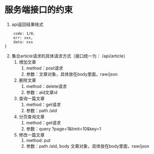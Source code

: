 # 服务端接口的约束

1. api返回结果格式

```{
    code: 1/0,
    err: xxx,
    data: xxx
}
```

2. 集合article请求的具体请求方式（接口统一为： /api/article）
    1. 增加文章
        1. method：post请求
        2. 参数：文章对象，具体放在body里面，raw/json
    2. 删除文章
        1. method：delete请求
        2. 参数：aId文章id
    3. 查询一篇文章
        1. method：get请求
        2. 参数：path    /aId
    4. 分页查询文章
        1. method：get请求
        2. 参数：query   ?page=1&limit=10&key=1
    5. 修改一篇文章
        1. method: put
        2. 参数：path /aId, body 文章对象，具体放在body里面，raw/json

